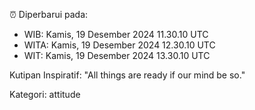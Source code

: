 ⏰ Diperbarui pada:
- WIB: Kamis, 19 Desember 2024 11.30.10 UTC
- WITA: Kamis, 19 Desember 2024 12.30.10 UTC
- WIT: Kamis, 19 Desember 2024 13.30.10 UTC

Kutipan Inspiratif:
"All things are ready if our mind be so."


Kategori: attitude

